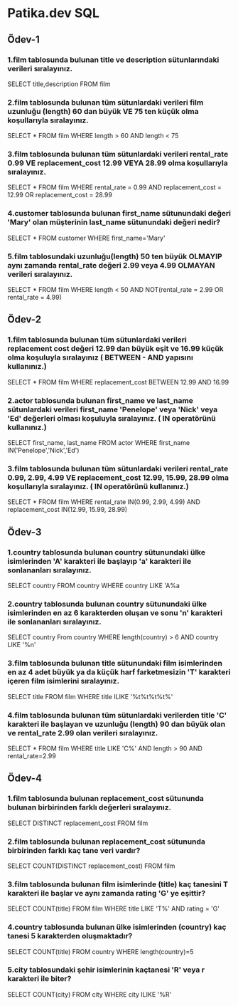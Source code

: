 # Patika.dev SQL
## Ödev-1
### 1.film tablosunda bulunan title ve description sütunlarındaki verileri sıralayınız.
 SELECT title,description FROM film 
### 2.film tablosunda bulunan tüm sütunlardaki verileri film uzunluğu (length) 60 dan büyük VE 75 ten küçük olma koşullarıyla sıralayınız.
SELECT * FROM film WHERE length > 60 AND length < 75
### 3.film tablosunda bulunan tüm sütunlardaki verileri rental_rate 0.99 VE replacement_cost 12.99 VEYA 28.99 olma koşullarıyla sıralayınız.
SELECT * FROM film WHERE rental_rate = 0.99 AND replacement_cost = 12.99 OR replacement_cost = 28.99
### 4.customer tablosunda bulunan first_name sütunundaki değeri 'Mary' olan müşterinin last_name sütunundaki değeri nedir?
SELECT * FROM customer WHERE first_name='Mary'
### 5.film tablosundaki uzunluğu(length) 50 ten büyük OLMAYIP aynı zamanda rental_rate değeri 2.99 veya 4.99 OLMAYAN verileri sıralayınız.
SELECT * FROM film WHERE length < 50 AND NOT(rental_rate = 2.99 OR rental_rate = 4.99)
## Ödev-2
### 1.film tablosunda bulunan tüm sütunlardaki verileri replacement cost değeri 12.99 dan büyük eşit ve 16.99 küçük olma koşuluyla sıralayınız ( BETWEEN - AND yapısını kullanınız.)
SELECT * FROM film WHERE replacement_cost BETWEEN 12.99 AND 16.99
### 2.actor tablosunda bulunan first_name ve last_name sütunlardaki verileri first_name 'Penelope' veya 'Nick' veya 'Ed' değerleri olması koşuluyla sıralayınız. ( IN operatörünü kullanınız.)
SELECT first_name, last_name FROM actor WHERE first_name IN('Penelope','Nick','Ed')
### 3.film tablosunda bulunan tüm sütunlardaki verileri rental_rate 0.99, 2.99, 4.99 VE replacement_cost 12.99, 15.99, 28.99 olma koşullarıyla sıralayınız. ( IN operatörünü kullanınız.)
SELECT * FROM film WHERE rental_rate IN(0.99, 2.99, 4.99) AND replacement_cost IN(12.99, 15.99, 28.99)
## Ödev-3
### 1.country tablosunda bulunan country sütunundaki ülke isimlerinden 'A' karakteri ile başlayıp 'a' karakteri ile sonlananları sıralayınız.
SELECT country FROM country WHERE country LIKE 'A%a
### 2.country tablosunda bulunan country sütunundaki ülke isimlerinden en az 6 karakterden oluşan ve sonu 'n' karakteri ile sonlananları sıralayınız.
SELECT country From country WHERE length(country) > 6 AND country LIKE '%n'
### 3.film tablosunda bulunan title sütunundaki film isimlerinden en az 4 adet büyük ya da küçük harf farketmesizin 'T' karakteri içeren film isimlerini sıralayınız.
SELECT title FROM film WHERE title ILIKE '%t%t%t%t%'
### 4.film tablosunda bulunan tüm sütunlardaki verilerden title 'C' karakteri ile başlayan ve uzunluğu (length) 90 dan büyük olan ve rental_rate 2.99 olan verileri sıralayınız.
SELECT * FROM film WHERE title LIKE 'C%' AND length > 90 AND rental_rate=2.99
## Ödev-4
### 1.film tablosunda bulunan replacement_cost sütununda bulunan birbirinden farklı değerleri sıralayınız.
SELECT DISTINCT replacement_cost FROM film
### 2.film tablosunda bulunan replacement_cost sütununda birbirinden farklı kaç tane veri vardır?
SELECT COUNT(DISTINCT replacement_cost) FROM film
### 3.film tablosunda bulunan film isimlerinde (title) kaç tanesini T karakteri ile başlar ve aynı zamanda rating 'G' ye eşittir?
SELECT COUNT(title) FROM film WHERE title LIKE 'T%' AND rating = 'G'
### 4.country tablosunda bulunan ülke isimlerinden (country) kaç tanesi 5 karakterden oluşmaktadır?
SELECT COUNT(title) FROM country WHERE length(country)=5 
### 5.city tablosundaki şehir isimlerinin kaçtanesi 'R' veya r karakteri ile biter?
SELECT COUNT(city) FROM city WHERE city ILIKE '%R'
